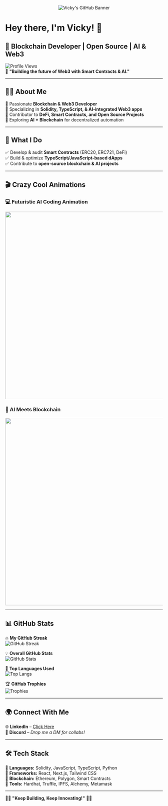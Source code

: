 <!-- Header with a futuristic banner -->
<p align="center">
  <img src="https://your-image-url.com/futuristic-banner.gif" alt="Vicky's GitHub Banner">
</p>

# Hey there, I'm Vicky! 👋  
## 🚀 Blockchain Developer | Open Source | AI & Web3  

![Profile Views](https://komarev.com/ghpvc/?username=vicky166&color=blue)  
🚀 **"Building the future of Web3 with Smart Contracts & AI."**  

---

## 🧑‍💻 About Me  
🔹 Passionate **Blockchain & Web3 Developer**  
🔹 Specializing in **Solidity, TypeScript, & AI-integrated Web3 apps**  
🔹 Contributor to **DeFi, Smart Contracts, and Open Source Projects**  
🔹 Exploring **AI + Blockchain** for decentralized automation  

---

## 🚀 What I Do  
✅ Develop & audit **Smart Contracts** (ERC20, ERC721, DeFi)  
✅ Build & optimize **TypeScript/JavaScript-based dApps**  
✅ Contribute to **open-source blockchain & AI projects**  

---

## 🎬 Crazy Cool Animations  

### **💻 Futuristic AI Coding Animation**
<p align="center">
  <img src="https://media.giphy.com/media/fwbZnTftCXVocKzfxR/giphy.gif" width="600">
</p>

### **🧠 AI Meets Blockchain**
<p align="center">
  <img src="https://media.giphy.com/media/RbDKaczqWovIugyJmW/giphy.gif" width="600">
</p>

---

## 📊 GitHub Stats  

🔥 **My GitHub Streak**  
![GitHub Streak](https://github-readme-streak-stats.herokuapp.com/?user=vicky166&theme=radical)  

💡 **Overall GitHub Stats**  
![GitHub Stats](https://github-readme-stats.vercel.app/api?username=vicky166&show_icons=true&theme=radical)  

🚀 **Top Languages Used**  
![Top Langs](https://github-readme-stats.vercel.app/api/top-langs/?username=vicky166&layout=compact&theme=radical)  

🏆 **GitHub Trophies**  
![Trophies](https://github-profile-trophy.vercel.app/?username=vicky166&theme=radical)  

---

## 🌍 Connect With Me  
🌐 **LinkedIn** – [Click Here](https://www.linkedin.com/in/jhamit-kumar-2b8860315/)  
💬 **Discord** – *Drop me a DM for collabs!*  

---

## 🛠 Tech Stack  
🔹 **Languages:** Solidity, JavaScript, TypeScript, Python  
🔹 **Frameworks:** React, Next.js, Tailwind CSS  
🔹 **Blockchain:** Ethereum, Polygon, Smart Contracts  
🔹 **Tools:** Hardhat, Truffle, IPFS, Alchemy, Metamask  

---

👨‍💻 **"Keep Building, Keep Innovating!"** 🚀🔥  
